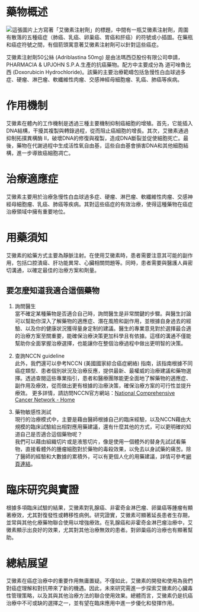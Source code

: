 # 藥物概述
![這張圖片上方寫著「艾黴素注射劑」的標題，中間有一瓶艾黴素注射劑，周圍有散落的五種癌症（肺癌、乳癌、卵巢癌、胃癌和肝癌）的符號或小插圖。在藥瓶和癌症符號之間，有個箭頭寓意著艾黴素注射劑可以針對這些癌症。](https://i.imgur.com/WfzizSp.jpeg)

艾黴素注射劑50公絲 (Adriblastina 50mg) 是由法瑪西亞股份有限公司申請，PHARMACIA & UPJOHN S.P.A.生產的抗癌藥物。配方中主要成分為 道可唑魯比西 (Doxorubicin Hydrochloride)。該藥的主要治療範疇包括急慢性白血球過多症、硬瘤、淋巴瘤、軟纖維性肉瘤、交感神經母細胞瘤、乳癌、肺癌等疾病。

# 作用機制

艾黴素在體內的工作機制是透過三種主要機制抑制癌細胞的增殖。首先，它能插入DNA結構，干擾其複製與轉錄過程，從而阻止癌細胞的增長。其次，艾黴素通過抑制拓撲異構酶 II，破壞DNA的修復與複製，造成DNA斷裂並促使細胞死亡。最後，藥物在代謝過程中生成活性氧自由基，這些自由基會損害DNA和其他細胞結構，進一步導致癌細胞凋亡。

# 治療適應症

艾黴素主要用於治療急慢性白血球過多症、硬瘤、淋巴瘤、軟纖維性肉瘤、交感神經母細胞瘤、乳癌、肺癌等疾病。其對這些癌症的有效治療，使得這種藥物在癌症治療領域中擁有重要地位。

# 用藥須知

艾黴素的給藥方式主要為靜脈注射。在使用艾黴素時，患者需要注意其可能的副作用，包括口腔潰瘍、肝功能異常、心臟相關問題等。同時，患者需要與醫護人員密切溝通，以確定最佳的治療方案和劑量。

## 要怎麼知道我適合這個藥物 

1. 詢問醫生  
當不確定某種藥物是否適合自己時，詢問醫生是非常關鍵的步驟。與醫生討論可以幫助你深入了解藥物的適應症、潛在風險和副作用，並根據自身過去的經驗、以及你的健康狀況獲得量身定制的建議。醫生的專業意見對於選擇最合適的治療方案至關重要，能確保治療決策更加科學且有依據。這樣的溝通不僅能幫助你全面掌握治療選擇，也能讓你在整個治療過程中做出更明智的決策。 

2. 查詢NCCN guideline  
此外，我們還可以參考NCCN (美國國家綜合癌症網絡) 指南，該指南根據不同癌症類型、患者個別狀況及治療反應，提供最新、最權威的治療建議和藥物選擇。透過查閱這些專業指引，患者和醫療團隊能更全面地了解藥物的適應症、副作用及療效，從而做出更有根據的治療決策，確保治療方案的可行性並提升療效。 
更多詳情，請訪問NCCN官方網站：[National Comprehensive Cancer Network - Home](https://www.nccn.org/)

3. 藥物敏感性測試  
現行的治療模式中，主要是藉由醫師根據自己的臨床經驗，以及NCCN藉由大規模的臨床試驗給出相對應用藥建議，還有什麼其他的方式，可以更明確的知道自己是否適合這個藥物呢？   
我們可以藉由組織切片或是液態切片，像是使用一個體外的替身先試試看藥物，直接看體外的腫瘤細胞對於藥物的毒殺效果，以免去以身試藥的痛苦。除了醫師的經驗和大數據的累積外，可以有更個人化的用藥建議，詳情可參考[網頁連結](https://info.cancerfree.io/)。

# 臨床研究與實證

根據多項臨床試驗的結果，艾黴素對乳腺癌、非霍奇金淋巴瘤、卵巢癌等腫瘤有顯著療效，尤其對復發性或轉移性病例。研究證實，艾黴素可顯著延長患者生存期，並常與其他化療藥物聯合使用以增強療效。在乳腺癌和非霍奇金淋巴瘤治療中，艾黴素顯示出良好的效果，尤其對其他治療無效的患者。對卵巢癌的治療也有顯著幫助。

# 總結展望

艾黴素在癌症治療中的重要作用無庸置疑。不僅如此，艾黴素的開發和使用為我們對癌症理解和對抗帶來了新的機遇。因此，未來研究需進一步探索艾黴素的心臟毒性管理策略，以及其與其他治療方法的聯合使用效果。總體而言，艾黴素仍是抗癌治療中不可或缺的選擇之一，並有望在臨床應用中進一步優化和發揮作用。
